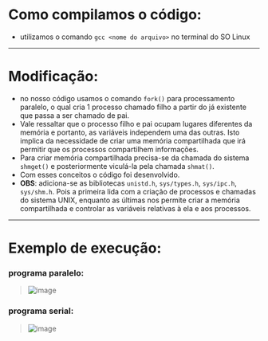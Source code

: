 
# Como compilamos o código:
-  utilizamos o comando `gcc <nome do arquivo>` no terminal do SO Linux

---

# Modificação:
- no nosso código usamos o comando `fork()` para processamento paralelo, o qual cria 1 processo chamado filho a partir do já existente que passa a ser chamado de pai.
- Vale ressaltar que o processo filho e pai ocupam lugares diferentes da memória e portanto, as variáveis independem uma das outras. Isto implica da necessidade de criar uma memória compartilhada que irá permitir que os processos compartilhem informações.
- Para criar memória compartilhada precisa-se da chamada do sistema `shmget()` e posteriormente viculá-la pela chamada `shmat()`. 
- Com esses conceitos o código foi desenvolvido.
- **OBS**: adiciona-se as bibliotecas `unistd.h`, `sys/types.h`, `sys/ipc.h`, `sys/shm.h`. Pois a primeira lida com a criação de processos e chamadas do sistema UNIX, enquanto as últimas nos permite criar a memória compartilhada e controlar as variáveis relativas à ela e aos processos.

---

# Exemplo de execução: 
### programa paralelo:
> ![image](https://cdn.discordapp.com/attachments/913148949135769641/1014682476733546496/unknown.png)

### programa serial:
> ![image](https://cdn.discordapp.com/attachments/913148949135769641/1014682800890322984/unknown.png)

